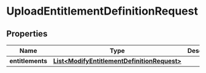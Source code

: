 

# UploadEntitlementDefinitionRequest


## Properties

| Name | Type | Description | Notes |
|------------ | ------------- | ------------- | -------------|
|**entitlements** | [**List&lt;ModifyEntitlementDefinitionRequest&gt;**](ModifyEntitlementDefinitionRequest.md) |  |  [optional] |



